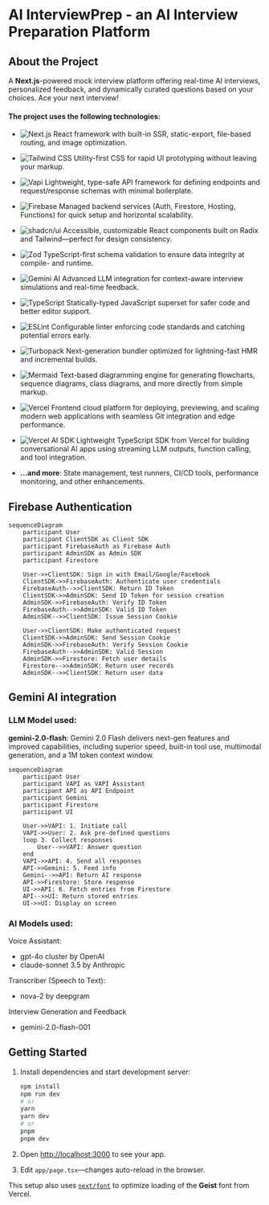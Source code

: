 # AI InterviewPrep - an AI Interview Preparation Platform

## About the Project

A **Next.js**-powered mock interview platform offering real-time AI interviews, personalized feedback, and dynamically curated questions based on your choices. Ace your next interview!

#### The project uses the following technologies:

- ![Next.js](https://img.shields.io/badge/Next.js-000000?style=flat&logo=nextdotjs&logoColor=white) React framework with built-in SSR, static-export, file-based routing, and image optimization.  
- ![Tailwind CSS](https://img.shields.io/badge/Tailwind_CSS-38B2AC?style=flat&logo=tailwind-css&logoColor=white) Utility-first CSS for rapid UI prototyping without leaving your markup.  
- ![Vapi](https://img.shields.io/badge/Vapi-4FC08D?style=flat&logo=vercel&logoColor=white) Lightweight, type-safe API framework for defining endpoints and request/response schemas with minimal boilerplate.  
- ![Firebase](https://img.shields.io/badge/Firebase-FFCA28?style=flat&logo=firebase&logoColor=black) Managed backend services (Auth, Firestore, Hosting, Functions) for quick setup and horizontal scalability.  
- ![shadcn/ui](https://img.shields.io/badge/shadcn%2Fui-6366F1?style=flat&logo=shadcn&logoColor=white) Accessible, customizable React components built on Radix and Tailwind—perfect for design consistency.  
- ![Zod](https://img.shields.io/badge/Zod-000000?style=flat&logo=zod&logoColor=white) TypeScript-first schema validation to ensure data integrity at compile- and runtime.  
- ![Gemini AI](https://img.shields.io/badge/Gemini_AI-673AB7?style=flat&logo=google&logoColor=white) Advanced LLM integration for context-aware interview simulations and real-time feedback.  
- ![TypeScript](https://img.shields.io/badge/TypeScript-3178C6?style=flat&logo=typescript&logoColor=white) Statically-typed JavaScript superset for safer code and better editor support.  
- ![ESLint](https://img.shields.io/badge/ESLint-4B32C3?style=flat&logo=eslint&logoColor=white) Configurable linter enforcing code standards and catching potential errors early.  
- ![Turbopack](https://img.shields.io/badge/Turbopack-FFFFFF?style=flat&logo=webpack&logoColor=black) Next-generation bundler optimized for lightning-fast HMR and incremental builds.  
- ![Mermaid](https://img.shields.io/badge/Mermaid-FF3670?style=flat&logo=mermaid&logoColor=white) Text-based diagramming engine for generating flowcharts, sequence diagrams, class diagrams, and more directly from simple markup.
- ![Vercel](https://img.shields.io/badge/Vercel-000000?style=flat&logo=vercel&logoColor=white) Frontend cloud platform for deploying, previewing, and scaling modern web applications with seamless Git integration and edge performance.
- ![Vercel AI SDK](https://img.shields.io/badge/Vercel%20AI%20SDK-FF0080?style=flat&logo=vercel&logoColor=white) Lightweight TypeScript SDK from Vercel for building conversational AI apps using streaming LLM outputs, function calling, and tool integration.

- **…and more**: State management, test runners, CI/CD tools, performance monitoring, and other enhancements.

## Firebase Authentication
```mermaid
sequenceDiagram
    participant User
    participant ClientSDK as Client SDK
    participant FirebaseAuth as Firebase Auth
    participant AdminSDK as Admin SDK
    participant Firestore

    User->>ClientSDK: Sign in with Email/Google/Facebook
    ClientSDK->>FirebaseAuth: Authenticate user credentials
    FirebaseAuth-->>ClientSDK: Return ID Token
    ClientSDK->>AdminSDK: Send ID Token for session creation
    AdminSDK->>FirebaseAuth: Verify ID Token
    FirebaseAuth-->>AdminSDK: Valid ID Token
    AdminSDK-->>ClientSDK: Issue Session Cookie

    User->>ClientSDK: Make authenticated request
    ClientSDK->>AdminSDK: Send Session Cookie
    AdminSDK->>FirebaseAuth: Verify Session Cookie
    FirebaseAuth-->>AdminSDK: Valid Session
    AdminSDK->>Firestore: Fetch user details
    Firestore-->>AdminSDK: Return user records
    AdminSDK-->>ClientSDK: Return user data
```
## Gemini AI integration

### LLM Model used:
**gemini-2.0-flash**: Gemini 2.0 Flash delivers next-gen features and improved capabilities, including superior speed, built-in tool use, multimodal generation, and a 1M token context window.

```mermaid
sequenceDiagram
    participant User
    participant VAPI as VAPI Assistant
    participant API as API Endpoint
    participant Gemini
    participant Firestore
    participant UI

    User->>VAPI: 1. Initiate call
    VAPI->>User: 2. Ask pre-defined questions
    loop 3. Collect responses
        User-->>VAPI: Answer question
    end
    VAPI->>API: 4. Send all responses
    API->>Gemini: 5. Feed info
    Gemini-->>API: Return AI response
    API->>Firestore: Store response
    UI->>API: 6. Fetch entries from Firestore
    API-->>UI: Return stored entries
    UI->>UI: Display on screen
```

### AI Models used:
Voice Assistant:
- gpt-4o cluster by OpenAI
- claude-sonnet 3.5 by Anthropic

Transcriber (Speech to Text):
- nova-2 by deepgram

Interview Generation and Feedback
- gemini-2.0-flash-001

## Getting Started

1. Install dependencies and start development server:

   ```bash
   npm install
   npm run dev
   # or
   yarn
   yarn dev
   # or
   pnpm
   pnpm dev
   ```

2. Open [http://localhost:3000](http://localhost:3000) to see your app.

3. Edit `app/page.tsx`—changes auto-reload in the browser.

This setup also uses [`next/font`](https://nextjs.org/docs/app/building-your-application/optimizing/fonts) to optimize loading of the **Geist** font from Vercel.